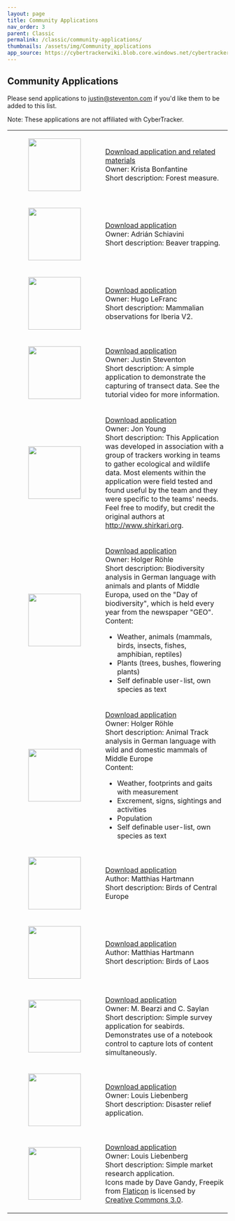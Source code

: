 ```yaml
---
layout: page
title: Community Applications
nav_order: 3
parent: Classic
permalink: /classic/community-applications/
thumbnails: /assets/img/Community_applications
app_source: https://cybertrackerwiki.blob.core.windows.net/cybertrackerwiki-ct-public
---
```


## Community Applications

Please send applications to justin@steventon.com if you'd like them to
be added to this list.

Note: These applications are not affiliated with CyberTracker.

<table>
<tbody>
<tr class="odd">
<td><figure><img src="{{ page.thumbnails }}/120px-ForestMeasure.png" width="120" /></figure></td>
<td><p><a href="{{ page.app_source }}/ForestMeasure.zip">Download application and related materials</a><br />
Owner: Krista Bonfantine<br />
Short description: Forest measure.</p></td>
</tr>
<tr class="even">
<td><figure><img src="{{ page.thumbnails }}/120px-Beaver_trapping_for_eradication.png" width="120" alt="" /></figure></td>
<td><p><a href="{{ page.app_source }}/Beaver_trapping_for_eradication.CTX">Download application</a><br />
Owner: Adrián Schiavini<br />
Short description: Beaver trapping.</p></td>
</tr>
<tr class="odd">
<td><figure><img src="{{ page.thumbnails }}/120px-Observaciones_Mamiferos_Ibericos_V2.png" width="120" alt="" /></figure></td>
<td><p><a href="{{ page.app_source }}/Observaciones_Mamiferos_Ibericos_V2.CTX">Download application</a><br />
Owner: Hugo LeFranc<br />
Short description: Mammalian observations for Iberia V2.</p></td>
</tr>
<tr class="even">
<td><figure><img src="{{ page.thumbnails }}/120px-Transect_Demo.png" width="120" alt="" /></figure></td>
<td><p><a href="{{ page.app_source }}/Transect_Demo.CTX">Download application</a><br />
Owner: Justin Steventon<br />
Short description: A simple application to demonstrate the capturing of transect data. See the tutorial video for more information.</p></td>
</tr>
<tr class="odd">
<td><figure><img src="{{ page.thumbnails }}/120px-Master_Shikari.png" width="120" alt="" /></figure></td>
<td><p><a href="{{ page.app_source }}/Master_Shikari.CTX">Download application</a><br />
Owner: Jon Young<br />
Short description: This Application was developed in association with a group of trackers working in teams to gather ecological and wildlife data. Most elements within the application were field tested and found useful by the team and they were specific to the teams' needs. Feel free to modify, but credit the original authors at <a href="http://www.shirkari.org">http://www.shirkari.org</a>.</p></td>
</tr>
<tr class="even">
<td><figure><img src="{{ page.thumbnails }}/120px-BioKartierung-light_V3.0.1.png" width="120" alt="" /></figure></td>
<td><p><a href="{{ page.app_source }}/Biokartierung-light_v030002p.CTX">Download application</a><br />
Owner: Holger Röhle<br />
Short description: Biodiversity analysis in German language with animals and plants of Middle Europa, used on the "Day of biodiversity", which is held every year from the newspaper "GEO".<br />
Content:</p>
<ul>
<li>Weather, animals (mammals, birds, insects, fishes, amphibian, reptiles)</li>
<li>Plants (trees, bushes, flowering plants)</li>
<li>Self definable user-list, own species as text</li>
</ul></td>
</tr>
<tr class="odd">
<td><figure><img src="{{ page.thumbnails }}/120px-Spurenanalyse-light_V3.0.2.png" width="120" alt="" /></figure></td>
<td><p><a href="{{ page.app_source }}/Spuren-light_V030003p.CTX">Download application</a><br />
Owner: Holger Röhle<br />
Short description: Animal Track analysis in German language with wild and domestic mammals of Middle Europe<br />
Content:</p>
<ul>
<li>Weather, footprints and gaits with measurement</li>
<li>Excrement, signs, sightings and activities</li>
<li>Population</li>
<li>Self definable user-list, own species as text</li>
</ul></td>
</tr>
<tr class="even">
<td><figure><img src="{{ page.thumbnails }}/120px-Birds_of_Central_Europe.png" width="120" alt="" /></figure></td>
<td><p><a href="{{ page.app_source }}/Birds_of_Central_Europe.CTX">Download application</a><br />
Author: Matthias Hartmann<br />
Short description: Birds of Central Europe<br />
</p></td>
</tr>
<tr class="odd">
<td><figure><img src="{{ page.thumbnails }}/120px-Birds_of_Laos.png" width="120" alt="" /></figure></td>
<td><p><a href="{{ page.app_source }}/Birds_of_Laos.CTX">Download application</a><br />
Author: Matthias Hartmann<br />
Short description: Birds of Laos<br />
</p></td>
</tr>
<tr class="even">
<td><figure><img src="{{ page.thumbnails }}/120px-Seabird_Survey.png" width="120" alt="" /></figure></td>
<td><p><a href="{{ page.app_source }}/Seabird_Survey.CTX">Download application</a><br />
Owner: M. Bearzi and C. Saylan<br />
Short description: Simple survey application for seabirds. Demonstrates use of a notebook control to capture lots of content simultaneously.</p></td>
</tr>
<tr class="odd">
<td><figure><img src="{{ page.thumbnails }}/120px-Disaster_Relief_Rapid_Survey.png" width="120" alt="" /></figure></td>
<td><p><a href="{{ page.app_source }}/Disaster_Relief_Rapid_Survey.CTX">Download application</a><br />
Owner: Louis Liebenberg<br />
Short description: Disaster relief application.</p></td>
</tr>
<tr class="even">
<td><figure><img src="{{ page.thumbnails }}/120px-Market_Research_Smiley_Interface.png" width="120" alt="" /></figure></td>
<td><p><a href="{{ page.app_source }}/Market_Research_Smiley_Interface.CTX">Download application</a><br />
Owner: Louis Liebenberg<br />
Short description: Simple market research application.<br />
Icons made by Dave Gandy, Freepik from <a href="http://www.flaticon.com">Flaticon</a> is licensed by <a href="http://creativecommons.org/licenses/by/3.0/">Creative Commons 3.0</a>.</p></td>
</tr>
</tbody>
</table>
